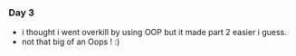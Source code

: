 ### Day 3
* i thought i went overkill by using OOP but it made part 2 easier i guess.
* not that big of an Oops ! :)